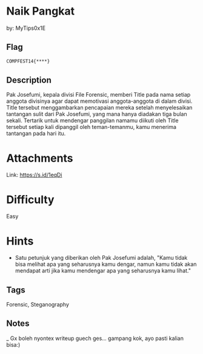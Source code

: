 # Naik Pangkat

by: MyTips0x1E

## Flag

```bash
COMPFEST14{****}
```

## Description

Pak Josefumi, kepala divisi File Forensic, memberi Title pada nama setiap anggota divisinya agar dapat memotivasi anggota-anggota di dalam divisi. Title tersebut menggambarkan pencapaian mereka setelah menyelesaikan tantangan sulit dari Pak Josefumi, yang mana hanya diadakan tiga bulan sekali. Tertarik untuk mendengar panggilan namamu diikuti oleh Title tersebut setiap kali dipanggil oleh teman-temanmu, kamu menerima tantangan pada hari itu.

# Attachments

Link: https://s.id/1eqDi

# Difficulty

Easy

# Hints

- Satu petunjuk yang diberikan oleh Pak Josefumi adalah, "Kamu tidak bisa melihat apa yang seharusnya kamu dengar, namun kamu tidak akan mendapat arti jika kamu mendengar apa yang seharusnya kamu lihat."

## Tags

Forensic, Steganography

## Notes
_ Gx boleh nyontex writeup guech ges... gampang kok, ayo pasti kalian bisa:)